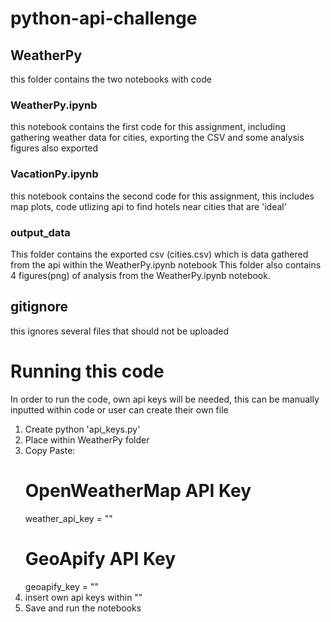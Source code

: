 # python-api-challenge
## WeatherPy
this folder contains the two notebooks with code
### WeatherPy.ipynb
this notebook contains the first code for this assignment, including gathering weather data for cities, exporting the CSV and some analysis figures also exported
### VacationPy.ipynb 
this notebook contains the second code for this assignment, this includes map plots, code utlizing api to find hotels near cities that are 'ideal' 
### output_data
This folder contains the exported csv (cities.csv) which is data gathered from the api within the WeatherPy.ipynb notebook
This folder also contains 4 figures(png) of analysis from the WeatherPy.ipynb notebook.
## gitignore
this ignores several files that should not be uploaded
# Running this code
In order to run the code, own api keys will be needed, this can be manually inputted within code or user can create their own file
 1. Create python 'api_keys.py'
 2. Place within WeatherPy folder
 3. Copy Paste: 
    # OpenWeatherMap API Key
    weather_api_key = ""
    # GeoApify API Key 
    geoapify_key = ""
4. insert own api keys within ""
5. Save and run the notebooks
